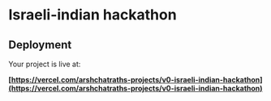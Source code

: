 # Israeli-indian hackathon

## Deployment

Your project is live at:

**[https://vercel.com/arshchatraths-projects/v0-israeli-indian-hackathon](https://vercel.com/arshchatraths-projects/v0-israeli-indian-hackathon)**
